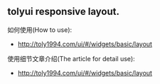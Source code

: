 ## tolyui responsive layout.

如何使用(How to use):
- http://toly1994.com/ui/#/widgets/basic/layout

使用细节文章介绍(The article for detail  use):
- http://toly1994.com/ui/#/widgets/basic/layout